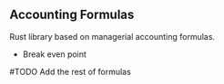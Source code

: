 ## Accounting Formulas

Rust library based on managerial accounting formulas.

- Break even point

#TODO Add the rest of formulas